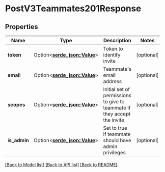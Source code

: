 # PostV3Teammates201Response

## Properties

Name | Type | Description | Notes
------------ | ------------- | ------------- | -------------
**token** | Option<[**serde_json::Value**](.md)> | Token to identify invite | [optional]
**email** | Option<[**serde_json::Value**](.md)> | Teammate's email address | [optional]
**scopes** | Option<[**serde_json::Value**](.md)> | Initial set of permissions to give to teammate if they accept the invite | [optional]
**is_admin** | Option<[**serde_json::Value**](.md)> | Set to true if teammate should have admin privileges | [optional]

[[Back to Model list]](../README.md#documentation-for-models) [[Back to API list]](../README.md#documentation-for-api-endpoints) [[Back to README]](../README.md)


